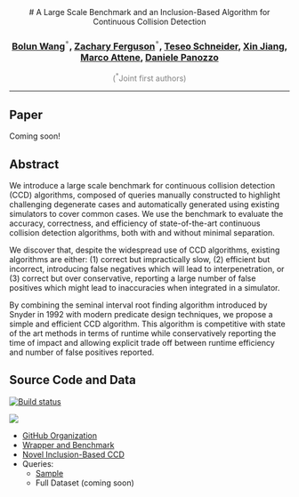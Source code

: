 <center>
# A Large Scale Benchmark and an Inclusion-Based Algorithm for Continuous Collision Detection

<h3>
<a href="https://github.com/wangbolun300">Bolun Wang</a><sup style="color:gray">*</sup>,
<a href="https://zfergus.me">Zachary Ferguson</a><sup style="color:gray">*</sup>,
<a href="https://cs.nyu.edu/~teseo/">Teseo Schneider</a>,
<a href="">Xin Jiang</a>,
<a href="https://www.cnr.it/en/people/marco.attene">Marco Attene</a>,
<a href="https://cims.nyu.edu/gcl/daniele.html">Daniele Panozzo</a>
</h3>
<span style="color:gray;margin-top:0">(<sup>*</sup>Joint first authors)</p>
</center>

---

## Paper

Coming soon!

## Abstract

We introduce a large scale benchmark for continuous collision detection (CCD) algorithms, composed of queries manually constructed to highlight challenging degenerate cases and automatically generated using existing simulators to cover common cases. We use the benchmark to evaluate the accuracy, correctness, and efficiency of state-of-the-art continuous collision detection algorithms, both with and without minimal separation.

We discover that, despite the widespread use of CCD algorithms, existing algorithms are either: (1) correct but impractically slow, (2) efficient but incorrect, introducing false negatives which will lead to interpenetration, or (3) correct but over conservative, reporting a large number of false positives which might lead to inaccuracies when integrated in a simulator.

By combining the seminal interval root finding algorithm introduced by Snyder in 1992 with modern predicate design techniques, we propose a simple and efficient CCD algorithm. This algorithm is competitive with state of the art methods in terms of runtime while conservatively reporting the time of impact and allowing explicit trade off between runtime efficiency and number of false positives reported.

## Source Code and Data

[![Build status](https://github.com/Continuous-Collision-Detection/CCD-Wrapper/workflows/Build/badge.svg)](https://github.com/Continuous-Collision-Detection/CCD-Wrapper/actions?query=workflow%3ABuild+branch%3Amaster+event%3Apush)
<!-- [![](https://github.com/libigl/libigl/workflows/Nightly/badge.svg)](https://github.com/libigl/libigl/actions?query=workflow%3ANightly+branch%3Amaster+event%3Aschedule) -->
<a href="https://opensource.org/licenses/MIT"><img src="https://img.shields.io/github/license/Continuous-Collision-Detection/CCD-Wrapper.svg?color=blue"></img></a>

* [GitHub Organization](https://github.com/Continuous-Collision-Detection)
* [Wrapper and Benchmark](https://github.com/Continuous-Collision-Detection/CCD-Wrapper)
* [Novel Inclusion-Based CCD](https://github.com/Continuous-Collision-Detection/Tight-Inclusion)
* Queries:
    * [Sample](https://github.com/Continuous-Collision-Detection/Sample-Queries)
    * Full Dataset (coming soon)
